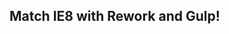 <!--VarStream
title=Match IE8 with Rework and Gulp!
description=Rework is a very powerful tool. It allows working with CSS contents\
 in a friendly manner. Let's improve you IE8 compatibility with it.
shortTitle=Match IE8 with rework
shortDesc=Learn how to match IE8 with rework
keywords.+=JavaScript
categories+=keywords.*
keywords.+=singleton
keywords.+=inherit
published=2013-04-30T09:38:19.000Z
lang=en
location=US
-->

## Match IE8 with Rework and Gulp!
